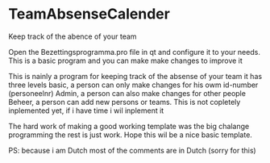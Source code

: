 # TeamAbsenseCalender
Keep track of the abence of your team

Open the Bezettingsprogramma.pro file in qt and configure it to your needs.
This is a basic program and you can make make changes to improve it

This is nainly a program for keeping track of the absense of your team 
it has three levels
basic, a person can only make changes for his owm id-number (personeelnr)
Admin, a person can also make changes for other people
Beheer, a person can add new persons or teams.
This is not copletely inplemented yet, if i have time i wil inplement it

The hard work of making a good working template was the big chalange programming the rest is just work.
Hope this wil be a nice basic template.

PS: because i am Dutch most of the comments are in Dutch (sorry for this)
